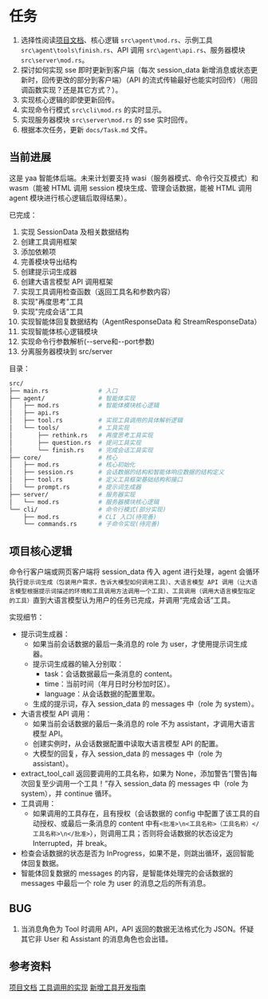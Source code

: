 # 任务

1. 选择性阅读[项目文档](docs/README.md)、核心逻辑 `src\agent\mod.rs`、示例工具 `src\agent\tools\finish.rs`、API 调用 `src\agent\api.rs`、服务器模块 `src\server\mod.rs`。
2. 探讨如何实现 sse 即时更新到客户端（每次 session_data 新增消息或状态更新时，回传更改的部分到客户端）（API 的流式传输最好也能实时回传）（用回调函数实现？还是其它方式？）。
3. 实现核心逻辑的即使更新回传。
4. 实现命令行模式 `src\cli\mod.rs` 的实时显示。
5. 实现服务器模块 `src\server\mod.rs` 的 sse 实时回传。
6. 根据本次任务，更新 `docs/Task.md` 文件。

## 当前进展

这是 yaa 智能体后端。未来计划要支持 wasi（服务器模式、命令行交互模式）和 wasm（能被 HTML 调用 session 模块生成、管理会话数据，能被 HTML 调用 agent 模块进行核心逻辑后取得结果）。

已完成：

1. 实现 SessionData 及相关数据结构
2. 创建工具调用框架
3. 添加依赖项
4. 完善模块导出结构
5. 创建提示词生成器
6. 创建大语言模型 API 调用框架
7. 实现工具调用检查函数（返回工具名和参数内容）
8. 实现"再度思考"工具
9. 实现"完成会话"工具
10. 实现智能体回复数据结构（AgentResponseData 和 StreamResponseData）
11. 实现智能体核心逻辑模块
12. 实现命令行参数解析(--serve和--port参数)
13. 分离服务器模块到 src/server

目录：

```bash
src/
├── main.rs              # 入口
├── agent/               # 智能体实现
│   ├── mod.rs           # 智能体模块核心逻辑
│   ├── api.rs
│   ├── tool.rs          # 实现工具调用的具体解析逻辑
│   └── tools/           # 工具实现
│       ├── rethink.rs   # 再度思考工具实现
│       ├── question.rs  # 提问工具实现
│       └── finish.rs    # 完成会话工具实现
├── core/                # 核心
│   ├── mod.rs           # 核心初始化
│   ├── session.rs       # 会话数据的结构和智能体响应数据的结构定义
│   ├── tool.rs          # 定义工具框架基础结构和接口
│   └── prompt.rs        # 提示词生成器
├── server/              # 服务器实现
│   └── mod.rs           # 服务器模块核心逻辑
└── cli/                 # 命令行模式(部分实现)
    ├── mod.rs           # CLI 入口(待完善)
    └── commands.rs      # 子命令实现(待完善)
```

## 项目核心逻辑

命令行客户端或网页客户端将 session_data 传入 agent 进行处理，agent 会循环执行`提示词生成（包装用户需求，告诉大模型如何调用工具）、大语言模型 API 调用（让大语言模型根据提示词描述的环境和工具调用方法调用一个工具）、工具调用（调用大语言模型指定的工具）`直到大语言模型认为用户的任务已完成，并调用“完成会话”工具。

实现细节：

- 提示词生成器：
  - 如果当前会话数据的最后一条消息的 role 为 user，才使用提示词生成器。
  - 提示词生成器的输入分别取：
    - task：会话数据最后一条消息的 content。
    - time：当前时间（年月日时分秒加时区）。
    - language：从会话数据的配置里取。
  - 生成的提示词，存入 session_data 的 messages 中（role 为 system）。
- 大语言模型 API 调用：
  - 如果当前会话数据的最后一条消息的 role 不为 assistant，才调用大语言模型 API。
  - 创建实例时，从会话数据配置中读取大语言模型 API 的配置。
  - 大模型的回复，存入 session_data 的 messages 中（role 为 assistant）。
- extract_tool_call 返回要调用的工具名称，如果为 None，添加警告“[警告]每次回复至少调用一个工具！”存入 session_data 的 messages 中（role 为 system），并 continue 循环。
- 工具调用：
  - 如果调用的工具存在，且有授权（会话数据的 config 中配置了该工具的自动授权、或最后一条消息的 content 中有`<批准>\n<工具名称>（工具名称）</工具名称>\n</批准>`），则调用工具；否则将会话数据的状态设定为 Interrupted，并 break。
- 检查会话数据的状态是否为 InProgress，如果不是，则跳出循环，返回智能体回复数据。
- 智能体回复数据的 messages 的内容，是智能体处理完的会话数据的 messages 中最后一个 role 为 user 的消息之后的所有消息。

## BUG

1. 当消息角色为 Tool 时调用 API，API 返回的数据无法格式化为 JSON。怀疑其它非 User 和 Assistant 的消息角色也会出错。

## 参考资料

[项目文档](/docs/README.md)
[工具调用的实现](/docs/FlowAnalyze/FlowAnalyze.md)
[新增工具开发指南](/docs/new_tools.md)
